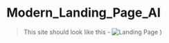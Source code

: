 # Modern_Landing_Page_AI

>This site should look like this - 
![Landing Page](https://github.com/aadepeng/Modern-Landing-Page-AI/blob/main/Landing%20Page.png?raw=true)
)

